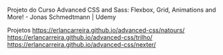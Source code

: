 Projeto do Curso Advanced CSS and Sass: Flexbox, Grid, Animations and More! - 
Jonas Schmedtmann | Udemy

Projetos 
https://erlancarreira.github.io/advanced-css/natours/
https://erlancarreira.github.io/advanced-css/trilho/
https://erlancarreira.github.io/advanced-css/nexter/